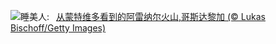 ![](https://www.bing.com/th?id=OHR.ArenalCostaRica_ZH-CN4466297855_UHD.jpg&w=1000)睡美人:&nbsp;&ensp;[从蒙特维多看到的阿雷纳尔火山,哥斯达黎加 (© Lukas Bischoff/Getty Images)](https://www.bing.com/th?id=OHR.ArenalCostaRica_ZH-CN4466297855_UHD.jpg)
<br><br/>
